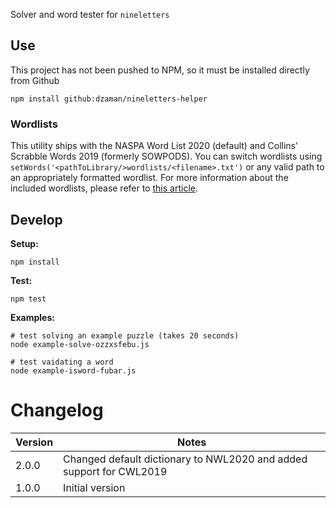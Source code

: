 Solver and word tester for `nineletters`

## Use

This project has not been pushed to NPM, so it must be installed directly from Github

```
npm install github:dzaman/nineletters-helper
```

### Wordlists

This utility ships with the NASPA Word List 2020 (default) and Collins' Scrabble Words 2019 (formerly SOWPODS). You can switch wordlists using `setWords('<pathToLibrary/>wordlists/<filename>.txt')` or any valid path to an appropriately formatted wordlist. For more information about the included wordlists, please refer to [this article](https://wordfinder.yourdictionary.com/blog/csw-vs-nwl-the-difference-between-these-scrabble-dictionaries/).

## Develop

**Setup:**

```
npm install
```

**Test:**

```
npm test
```

**Examples:**

```
# test solving an example puzzle (takes 20 seconds)
node example-solve-ozzxsfebu.js

# test vaidating a word
node example-isword-fubar.js
```

# Changelog

Version | Notes
-|-
2.0.0 | Changed default dictionary to NWL2020 and added support for CWL2019
1.0.0 | Initial version
